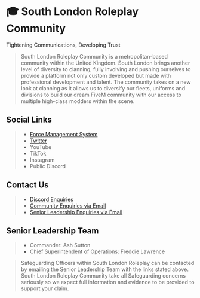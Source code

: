 # 🎓 South London Roleplay Community
Tightening Communications, Developing Trust

> South London Roleplay Community is a metropolitan-based community within the United Kingdom. South London brings another level of diversity to clanning, fully involving and pushing ourselves to provide a platform not only custom developed but made with professional development and talent. The community takes on a new look at clanning as it allows us to diversify our fleets, uniforms and divisions to build our dream FiveM community with our access to multiple high-class modders within the scene.

## Social Links
> * [Force Management System](https://southlondonroleplay.co.uk)
> * [Twitter](https://twitter.com/RPCSouthLondon)
> * YouTube
> * TikTok
> * Instagram
> * Public Discord

## Contact Us
> * [Discord Enquiries](https://discord.com/channels/1179206426783129620/1179207738602041555)
> * [Community Enquiries via Email](mailto:humanresources@southlondonroleplay.co.uk?subject=Community%20Enquiry:)
> * [Senior Leadership Enquiries via Email](mailto:seniorleadership@southlondonroleplay.co.uk?subject=Senior%20Leadership%20Enquiry:&cc=cmdr@southlondonroleplay.co.uk;csupt@southlondonroleplay.co.uk)

## Senior Leadership Team
> * Commander: Ash Sutton
> * Chief Superintendent of Operations: Freddie Lawrence

> Safeguarding Officers within South London Roleplay can be contacted by emailing the Senior Leadership Team with the links stated above. South London Roleplay Community take all Safeguarding concerns seriously so we expect full information and evidence to be provided to support your claim.
